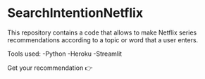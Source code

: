 # SearchIntentionNetflix


This repository contains a code that allows to make Netflix series recommendations according to a topic or word that a user enters.

Tools used:
-Python
-Heroku
-Streamlit

Get your recommendation 👉 
